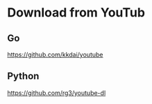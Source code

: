 # Download from YouTub

## Go
https://github.com/kkdai/youtube
## Python
https://github.com/rg3/youtube-dl
